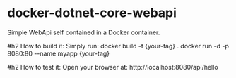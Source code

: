 # docker-dotnet-core-webapi
Simple WebApi self contained in a Docker container.

#h2 How to build it:
Simply run:
docker build -t {your-tag} .
docker run -d -p 8080:80 --name myapp {your-tag}

#h2 How to test it:
Open your browser at:
http://localhost:8080/api/hello
